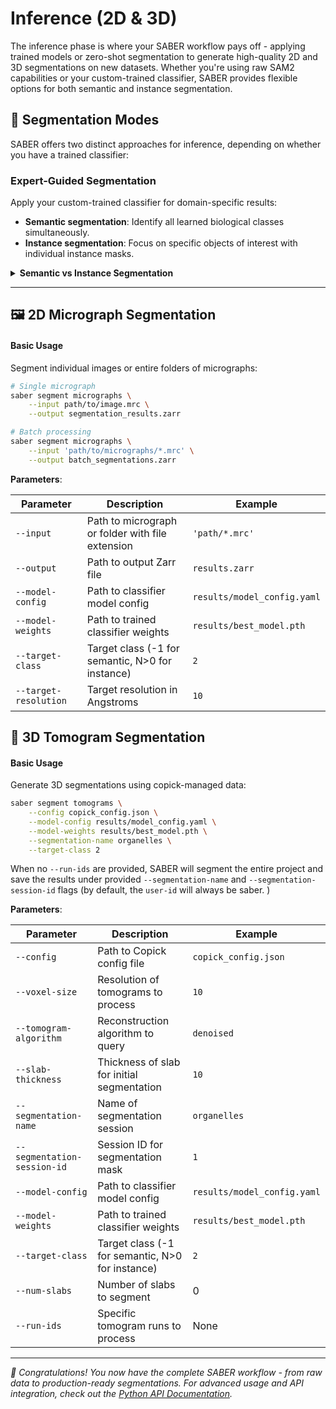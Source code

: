 # Inference (2D & 3D)

The inference phase is where your SABER workflow pays off - applying trained models or zero-shot segmentation to generate high-quality 2D and 3D segmentations on new datasets. Whether you're using raw SAM2 capabilities or your custom-trained classifier, SABER provides flexible options for both semantic and instance segmentation.

## 🎯 Segmentation Modes

SABER offers two distinct approaches for inference, depending on whether you have a trained classifier:

### Expert-Guided Segmentation 
Apply your custom-trained classifier for domain-specific results:

- **Semantic segmentation**: Identify all learned biological classes simultaneously.
- **Instance segmentation**: Focus on specific objects of interest with individual instance masks.

<details>
<summary><strong>Semantic vs Instance Segmentation</strong></summary>

**Semantic Segmentation** (`--target-class -1`):
- Assigns every pixel to a biological class (background, lysosome, carbon, etc.)
- Produces a single mask with different colors/values for each class
- Ideal for understanding tissue composition and spatial relationships
- Answers: "What types of structures are present and where?"

**Instance Segmentation** (`--target-class N` where N > 0):
- Identifies individual objects of a specific class
- Each object gets a unique instance ID
- Enables counting, size analysis, and individual object tracking
- Answers: "How many lysosomes are there and what are their properties?"

</details>

---

## 🖼️ 2D Micrograph Segmentation

#### Basic Usage

Segment individual images or entire folders of micrographs:

```bash
# Single micrograph
saber segment micrographs \
    --input path/to/image.mrc \
    --output segmentation_results.zarr

# Batch processing
saber segment micrographs \
    --input 'path/to/micrographs/*.mrc' \
    --output batch_segmentations.zarr
```

**Parameters**:

| Parameter | Description | Example  |
|-----------|-------------|---------|
| `--input` | Path to micrograph or folder with file extension | `'path/*.mrc'` |
| `--output` | Path to output Zarr file | `results.zarr` |
| `--model-config` | Path to classifier model config | `results/model_config.yaml` |
| `--model-weights` | Path to trained classifier weights | `results/best_model.pth` |
| `--target-class` | Target class (-1 for semantic, N>0 for instance) | `2` |
| `--target-resolution` | Target resolution in Angstroms |  `10` |


## 🧊 3D Tomogram Segmentation

#### Basic Usage

Generate 3D segmentations using copick-managed data:

```bash
saber segment tomograms \
    --config copick_config.json \
    --model-config results/model_config.yaml \
    --model-weights results/best_model.pth \
    --segmentation-name organelles \
    --target-class 2 
```

When no `--run-ids` are provided, SABER will segment the entire project and save the results under provided `--segmentation-name` and `--segmentation-session-id` flags (by default, the `user-id` will always be saber. )

**Parameters**:

| Parameter | Description | Example  |
|-----------|-------------|---------|
| `--config` | Path to Copick config file | `copick_config.json` |
| `--voxel-size` | Resolution of tomograms to process | `10` |
| `--tomogram-algorithm` | Reconstruction algorithm to query | `denoised` |
| `--slab-thickness` | Thickness of slab for initial segmentation | `10` |
| `--segmentation-name` | Name of segmentation session | `organelles` |
| `--segmentation-session-id` | Session ID for segmentation mask | `1` |
| `--model-config` | Path to classifier model config | `results/model_config.yaml` |
| `--model-weights` | Path to trained classifier weights | `results/best_model.pth` |
| `--target-class` | Target class (-1 for semantic, N>0 for instance) | `2` |
| `--num-slabs` | Number of slabs to segment | 0 |
| `--run-ids` | Specific tomogram runs to process | None | `Position_10_Vol,Position_15_Vol` |

---

_🎉 Congratulations! You now have the complete SABER workflow - from raw data to production-ready segmentations. For advanced usage and API integration, check out the [Python API Documentation](../api/quickstart.md)._
